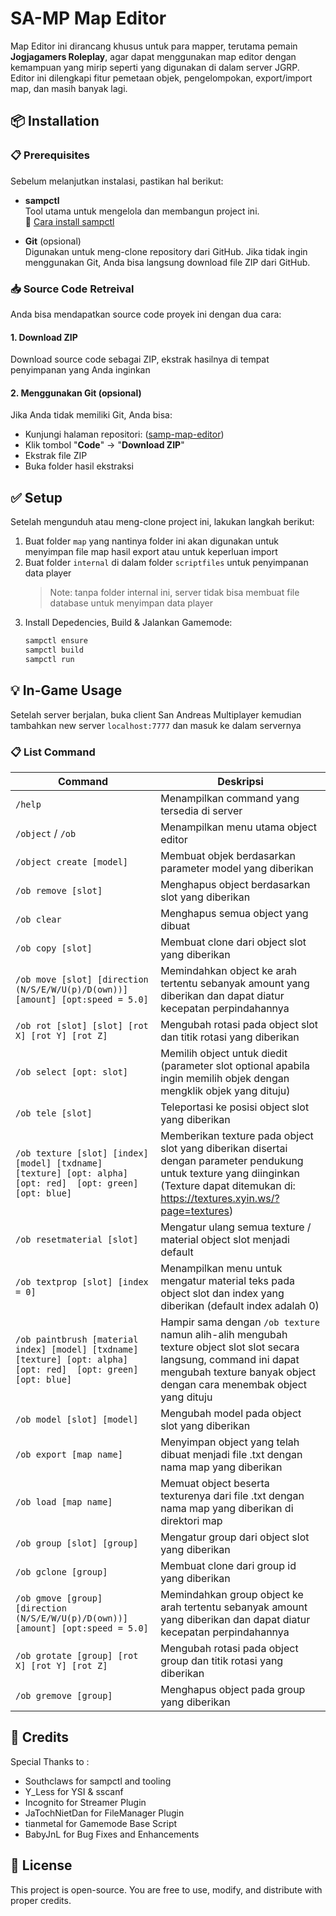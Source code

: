 # SA-MP Map Editor

Map Editor ini dirancang khusus untuk para mapper, terutama pemain **Jogjagamers Roleplay**, agar dapat menggunakan map editor dengan kemampuan yang mirip seperti yang digunakan di dalam server JGRP. Editor ini dilengkapi fitur pemetaan objek, pengelompokan, export/import map, dan masih banyak lagi.

## 📦 Installation

### 📋 Prerequisites

Sebelum melanjutkan instalasi, pastikan hal berikut:

- **sampctl**  
  Tool utama untuk mengelola dan membangun project ini.  
  📖 [Cara install sampctl](https://github.com/Southclaws/sampctl#installing)

- **Git** (opsional)  
  Digunakan untuk meng-clone repository dari GitHub. Jika tidak ingin menggunakan Git, Anda bisa langsung download file ZIP dari GitHub.

### 📥 Source Code Retreival

Anda bisa mendapatkan source code proyek ini dengan dua cara:

#### 1. Download ZIP
Download source code sebagai ZIP, ekstrak hasilnya di tempat penyimpanan yang Anda inginkan

#### 2. Menggunakan Git (opsional)
Jika Anda tidak memiliki Git, Anda bisa:
- Kunjungi halaman repositori: ([samp-map-editor](https://github.com/BabyJnL/samp-map-editor))
- Klik tombol "**Code**" -> "**Download ZIP**"
- Ekstrak file ZIP
- Buka folder hasil ekstraksi

## ✅ Setup

Setelah mengunduh atau meng-clone project ini, lakukan langkah berikut:

1. Buat folder `map` yang nantinya folder ini akan digunakan untuk menyimpan file map hasil export atau untuk keperluan import
2. Buat folder `internal` di dalam folder `scriptfiles` untuk penyimpanan data player
    > Note: tanpa folder internal ini, server tidak bisa membuat file database untuk menyimpan data player
3. Install Depedencies, Build & Jalankan Gamemode:
    ```bash
    sampctl ensure
    sampctl build
    sampctl run
    ```

## 💡 In-Game Usage

Setelah server berjalan, buka client San Andreas Multiplayer kemudian tambahkan new server `localhost:7777` dan masuk ke dalam servernya


### 📋 List Command

| Command | Deskripsi |
|--------|-----------|
| `/help` | Menampilkan command yang tersedia di server
| `/object` / `/ob` | Menampilkan menu utama object editor |
| `/object create [model]` | Membuat objek berdasarkan parameter model yang diberikan |
| `/ob remove [slot]` | Menghapus object berdasarkan slot yang diberikan |
| `/ob clear` | Menghapus semua object yang dibuat |
| `/ob copy [slot]` | Membuat clone dari object slot yang diberikan |
| `/ob move [slot] [direction (N/S/E/W/U(p)/D(own))] [amount] [opt:speed = 5.0]` | Memindahkan object ke arah tertentu sebanyak amount yang diberikan dan dapat diatur kecepatan perpindahannya |
| `/ob rot [slot] [slot] [rot X] [rot Y] [rot Z]` | Mengubah rotasi pada object slot dan titik rotasi yang diberikan |
| `/ob select [opt: slot]` | Memilih object untuk diedit (parameter slot optional apabila ingin memilih objek dengan mengklik objek yang dituju) |
| `/ob tele [slot]` | Teleportasi ke posisi object slot yang diberikan |
| `/ob texture [slot] [index] [model] [txdname] [texture] [opt: alpha] [opt: red]  [opt: green]  [opt: blue]` | Memberikan texture pada object slot yang diberikan disertai dengan parameter pendukung untuk texture yang diinginkan (Texture dapat ditemukan di: https://textures.xyin.ws/?page=textures) |
| `/ob resetmaterial [slot]` | Mengatur ulang semua texture / material object slot menjadi default |
| `/ob textprop [slot] [index = 0]` | Menampilkan menu untuk mengatur material teks pada object slot dan index yang diberikan (default index adalah 0) |
| `/ob paintbrush [material index] [model] [txdname] [texture] [opt: alpha] [opt: red]  [opt: green]  [opt: blue]` | Hampir sama dengan `/ob texture` namun alih-alih mengubah texture object slot slot secara langsung, command ini dapat mengubah texture banyak object dengan cara menembak object yang dituju |
| `/ob model [slot] [model]` | Mengubah model pada object slot yang diberikan |
| `/ob export [map name]` | Menyimpan object yang telah dibuat menjadi file .txt dengan nama map yang diberikan |
| `/ob load [map name]` | Memuat object beserta texturenya dari file .txt dengan nama map yang diberikan di direktori map  |
| `/ob group [slot] [group]` | Mengatur group dari object slot yang diberikan  |
| `/ob gclone [group]` | Membuat clone dari group id yang diberikan  |
| `/ob gmove [group] [direction (N/S/E/W/U(p)/D(own))] [amount] [opt:speed = 5.0]` | Memindahkan group object ke arah tertentu sebanyak amount yang diberikan dan dapat diatur kecepatan perpindahannya  |
| `/ob grotate [group] [rot X] [rot Y] [rot Z]` | Mengubah rotasi pada object group dan titik rotasi yang diberikan  |
| `/ob gremove [group]` | Menghapus object pada group yang diberikan  |

## 🙏 Credits
Special Thanks to :
- Southclaws for sampctl and tooling
- Y_Less for YSI & sscanf
- Incognito for Streamer Plugin
- JaTochNietDan for FileManager Plugin
- tianmetal for Gamemode Base Script
- BabyJnL for Bug Fixes and Enhancements

## 📄 License

This project is open-source. You are free to use, modify, and distribute with proper credits.  
